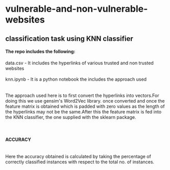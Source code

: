 # vulnerable-and-non-vulnerable-websites
## classification task using KNN classifier
#### The repo includes the following:

data.csv  -  It includes the hyperlinks of various trusted and non trusted websites
<br />
<br/>
knn.ipynb -  It is a python notebook the includes the  approach used
<br/>
<br/>
<br/>
The approach used here is to first convert the hyperlinks into vectors.For doing this we use gensim's Word2Vec library.
once converted and once the feature matrix is obtained which is padded with zero values as the length of the hyperlinks may not be the same.After this the feature matrix is fed into the KNN classifier, the one supplied with the sklearn package.
<br/>
<br/>
<br/>
#### ACCURACY
<br/>
Here  the accuracy obtained is calculated by taking the percentage of correctly classified instances with respect to the
total no. of instances.
<br/>
